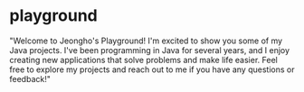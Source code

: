 # playground

"Welcome to Jeongho's Playground! I'm excited to show you some of my Java projects.
I've been programming in Java for several years, and I enjoy creating new applications 
that solve problems and make life easier. Feel free to explore my projects and reach out 
to me if you have any questions or feedback!"
